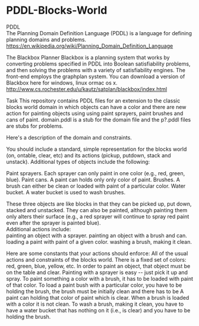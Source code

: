 # PDDL-Blocks-World
PDDL  
The Planning Domain Definition Language (PDDL) is a language for defining planning domains and problems. 
https://en.wikipedia.org/wiki/Planning_Domain_Definition_Language

The Blackbox Planner
Blackbox is a planning system that works by converting problems specified in PDDL into Boolean satisfiability problems, and then solving the problems with a variety of satisfiability engines. The front-end employs the graphplan system. You can download a version of Blackbox here for windows, linux ormac os x. 
http://www.cs.rochester.edu/u/kautz/satplan/blackbox/index.html

Task
This repository contains PDDL files for an extension to the classic blocks world domain in which objects can have a color and there are new action for painting objects using using paint sprayers, paint brushes and cans of paint. domain.pddl is a stub for the domain file and the p?.pddl files are stubs for problems. 

Here's a description of the domain and constraints.  

You should include a standard, simple representation for the blocks world (on, ontable, clear, etc) and its actions (pickup, putdown, stack and unstack). Additional types of objects include the following:  

Paint sprayers. Each sprayer can only paint in one color (e.g., red, green, blue).
Paint cans. A paint can holds only only color of paint. 
Brushes. A brush can either be clean or loaded with paint of a particular color. 
Water bucket. A water bucket is used to wash brushes. 

These three objects are like blocks in that they can be picked up, put down, stacked and unstacked. They can also be painted, although painting them only alters their surface (e.g., a red sprayer will continue to spray red paint even after the sprayer is painted blue).  
Additional actions include:  
painting an object with a sprayer.
painting an object with a brush and can. 
loading a paint with paint of a given color. 
washing a brush, making it clean.

Here are some constants that your actions should enforce:
All of the usual actions and constraints of the blocks world. 
There is a fixed set of colors: red, green, blue, yellow, etc. 
In order to paint an object, that object must be on the table and clear. 
Painting with a sprayer is easy -- just pick it up and spray. 
To paint something a color with a brush, it has to be loaded with paint of that color. 
To load a paint bush with a particular color, you have to be holding the brush, the brush must be initially clean and there has to be A paint can holding that color of paint which is clear.
When a brush is loaded with a color it is not clean. 
To wash a brush, making it clean, you have to have a water bucket that has nothing on it (i.e., is clear) and you have to be holding the brush.
